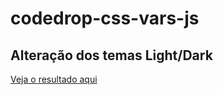 # codedrop-css-vars-js
 
## Alteração dos temas Light/Dark

[Veja o resultado aqui](https://lucas5g.github.io/codedrop-css-vars-js/?target=_blank)
